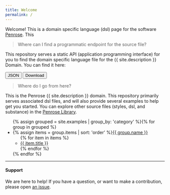 ```yaml
---
title: Welcome
permalink: /
---
```


Welcome! This is a domain specific language (dsl) page for the software 
<a href="https://penrose.github.io" target="_blank">Penrose</a>. This 

> Where can I find a programmatic endpoint for the source file?

This repository serves a static API (application programming interface) for 
you to find the domain specific language file for the {{ site.description }} 
Domain. You can find it here:

<a target="_blank" href="{{ site.baseurl }}/api.json"><button class="btn btn-primary">JSON</button></a>
<a target="_blank" href="{{ site.url }}{{ site.baseurl }}/dsl/linear-algebra.dsl"><button class="btn btn-primary">Download</button></a>

> Where do I go from here?

This is the Penrose {{ site.description }} domain. This repository
primarily serves associated dsl files, and will also provide several examples to help
get you started. You can explore other source files (styles, dsl, and substance)
in the <a href="https://www.github.com/penrose-lib" target="_blank">Penrose Library</a>.

<ul>{% assign grouped = site.examples | group_by: 'category' %}{% for group in grouped %}<li class="nav-item top-level {% if group.name == page.category %}current{% endif %}">{% assign items = group.items | sort: 'order' %}<a href="{{ site.baseurl }}{{ items.first.url }}">{{ group.name }}</a>
							<ul>{% for item in items %}
							    <li class="nav-item {% if item.url == page.url %}current{% endif %}"><a href="{{ site.baseurl }}{{ item.url }}">{{ item.title }}</a></li>{% endfor %}
</ul>
</li>{% endfor %}
</ul>

<hr>

#### Support

We are here to help! If you have a question, or want to make a contribution, 
please open <a href="{{ site.github.repository_url }}/issues" target="_blank">an issue</a>.
